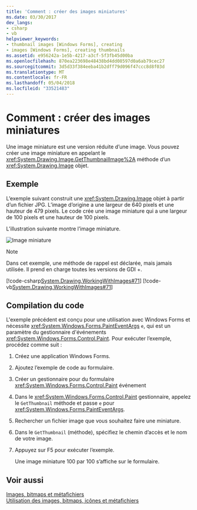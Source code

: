 ```yaml
---
title: 'Comment : créer des images miniatures'
ms.date: 03/30/2017
dev_langs:
- csharp
- vb
helpviewer_keywords:
- thumbnail images [Windows Forms], creating
- images [Windows Forms], creating thumbnails
ms.assetid: e956242a-1e5b-4217-a3cf-5f3fb45d00ba
ms.openlocfilehash: 870ea223698e48438bd4dd08597d0a6ab79cec27
ms.sourcegitcommit: 3d5d33f384eeba41b2dff79d096f47ccc8d8f03d
ms.translationtype: MT
ms.contentlocale: fr-FR
ms.lasthandoff: 05/04/2018
ms.locfileid: "33521483"
---
```

# <a name="how-to-create-thumbnail-images"></a>Comment : créer des images miniatures
Une image miniature est une version réduite d’une image. Vous pouvez créer une image miniature en appelant le <xref:System.Drawing.Image.GetThumbnailImage%2A> méthode d’un <xref:System.Drawing.Image> objet.  
  
## <a name="example"></a>Exemple  
 L’exemple suivant construit une <xref:System.Drawing.Image> objet à partir d’un fichier JPG. L’image d’origine a une largeur de 640 pixels et une hauteur de 479 pixels. Le code crée une image miniature qui a une largeur de 100 pixels et une hauteur de 100 pixels.  
  
 L’illustration suivante montre l’image miniature.  
  
 ![Image miniature](../../../../docs/framework/winforms/advanced/media/thumbnail1.png "Thumbnail1")  
  
> [!NOTE]
>  Dans cet exemple, une méthode de rappel est déclarée, mais jamais utilisée. Il prend en charge toutes les versions de GDI +.  
  
 [!code-csharp[System.Drawing.WorkingWithImages#71](../../../../samples/snippets/csharp/VS_Snippets_Winforms/System.Drawing.WorkingWithImages/CS/Class1.cs#71)]
 [!code-vb[System.Drawing.WorkingWithImages#71](../../../../samples/snippets/visualbasic/VS_Snippets_Winforms/System.Drawing.WorkingWithImages/VB/Class1.vb#71)]  
  
## <a name="compiling-the-code"></a>Compilation du code  
 L'exemple précédent est conçu pour une utilisation avec Windows Forms et nécessite <xref:System.Windows.Forms.PaintEventArgs> `e`, qui est un paramètre du gestionnaire d'événements <xref:System.Windows.Forms.Control.Paint>. Pour exécuter l’exemple, procédez comme suit :  
  
1.  Créez une application Windows Forms.  
  
2.  Ajoutez l’exemple de code au formulaire.  
  
3.  Créer un gestionnaire pour du formulaire <xref:System.Windows.Forms.Control.Paint> événement  
  
4.  Dans le <xref:System.Windows.Forms.Control.Paint> gestionnaire, appelez le `GetThumbnail` méthode et passe `e` pour <xref:System.Windows.Forms.PaintEventArgs>.  
  
5.  Rechercher un fichier image que vous souhaitez faire une miniature.  
  
6.  Dans le `GetThumbnail` (méthode), spécifiez le chemin d’accès et le nom de votre image.  
  
7.  Appuyez sur F5 pour exécuter l’exemple.  
  
     Une image miniature 100 par 100 s’affiche sur le formulaire.  
  
## <a name="see-also"></a>Voir aussi  
 [Images, bitmaps et métafichiers](../../../../docs/framework/winforms/advanced/images-bitmaps-and-metafiles.md)  
 [Utilisation des images, bitmaps, icônes et métafichiers](../../../../docs/framework/winforms/advanced/working-with-images-bitmaps-icons-and-metafiles.md)
